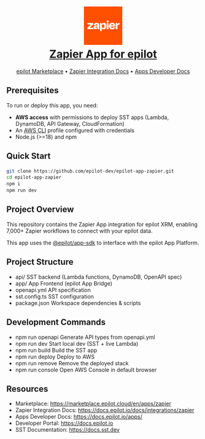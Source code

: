 <h1 align="center"><a href="https://marketplace.epilot.cloud/en/apps/zapier"><img src="./zapier.png" alt="zapier logo" width="100"><br>Zapier App for epilot</a></h1>

<p align="center">
  <a href="https://marketplace.epilot.cloud/en/apps/zapier">epilot Marketplace</a> •
  <a href="https://docs.epilot.io/docs/integrations/zapier">Zapier Integration Docs</a> •
  <a href="https://docs.epilot.io/apps/">Apps Developer Docs</a>
</p>

## Prerequisites

To run or deploy this app, you need:

- **AWS access** with permissions to deploy SST apps (Lambda, DynamoDB, API Gateway, CloudFormation)
- An [AWS CLI](https://docs.aws.amazon.com/cli/latest/userguide/install-cliv2.html) profile configured with credentials
- Node.js (>=18) and npm

## Quick Start

```bash
git clone https://github.com/epilot-dev/epilot-app-zapier.git
cd epilot-app-zapier
npm i
npm run dev
```

## Project Overview

This repository contains the Zapier App integration for epilot XRM, enabling 7,000+ Zapier workflows to connect with your epilot data.

This app uses the [@epilot/app-sdk](https://www.npmjs.com/package/@epilot/app-sdk) to interface with the epilot App Platform.

## Project Structure

- api/           SST backend (Lambda functions, DynamoDB, OpenAPI spec)
- app/           App Frontend (epilot App Bridge)
- openapi.yml    API specification
- sst.config.ts  SST configuration
- package.json   Workspace dependencies & scripts

## Development Commands

- npm run openapi   Generate API types from openapi.yml
- npm run dev       Start local dev (SST + live Lambda)
- npm run build     Build the SST app
- npm run deploy    Deploy to AWS
- npm run remove    Remove the deployed stack
- npm run console   Open AWS Console in default browser

## Resources

- Marketplace: https://marketplace.epilot.cloud/en/apps/zapier
- Zapier Integration Docs: https://docs.epilot.io/docs/integrations/zapier
- Apps Developer Docs: https://docs.epilot.io/apps/
- Developer Portal: https://docs.epilot.io
- SST Documentation: https://docs.sst.dev
